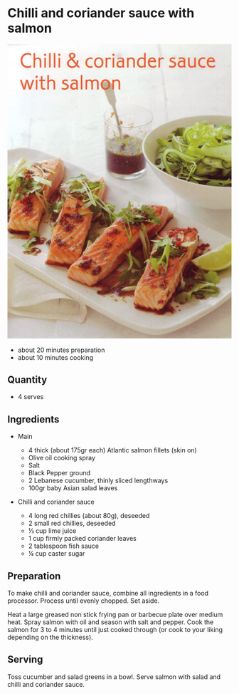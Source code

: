 # Chilli and coriander sauce with salmon #

![Chilli and coriander sauce with salmon](images/chilli_and_coriander_sauce_with_salmon.png)

* about 20 minutes preparation
* about 10 minutes cooking

## Quantity ##
* 4 serves

## Ingredients ##

* Main
  * 4 thick (about 175gr each) Atlantic salmon fillets (skin on)
  * Olive oil cooking spray
  * Salt
  * Black Pepper ground
  * 2 Lebanese cucumber, thinly sliced lengthways
  * 100gr baby Asian salad leaves

* Chilli and coriander sauce
  * 4 long red chillies (about 80g), deseeded
  * 2 small red chillies, deseeded
  * ⅓ cup lime juice
  * 1 cup firmly packed coriander leaves
  * 2 tablespoon fish sauce
  * ¼ cup caster sugar

## Preparation ##
To make chilli and coriander sauce, combine all ingredients in a food processor. Process until evenly chopped. Set aside.

Heat a large greased non stick frying pan or barbecue plate over medium heat. Spray salmon with oil and season with salt and pepper. Cook the salmon for 3 to 4 minutes until just cooked through (or cook to your liking depending on the thickness).

## Serving ##
Toss cucumber and salad greens in a bowl. Serve salmon with salad and chilli and coriander sauce.
